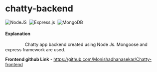 # chatty-backend

![NodeJS](https://img.shields.io/badge/node.js-6DA55F?style=for-the-badge&logo=node.js&logoColor=white) &nbsp;![Express.js](https://img.shields.io/badge/express.js-%23404d59.svg?style=for-the-badge&logo=express&logoColor=%2361DAFB) &nbsp;![MongoDB](https://img.shields.io/badge/MongoDB-%234ea94b.svg?style=for-the-badge&logo=mongodb&logoColor=white)

#### Explanation  
   <p>&nbsp;&nbsp;&nbsp;&nbsp;&nbsp;&nbsp;&nbsp;&nbsp;&nbsp;&nbsp;&nbsp;&nbsp;&nbsp;&nbsp;&nbsp;&nbsp;Chatty app backend created using Node Js.
Mongoose and express framework are used.</p>

**Frontend github Link** - https://github.com/Monishadhanasekar/Chatty-frontend


